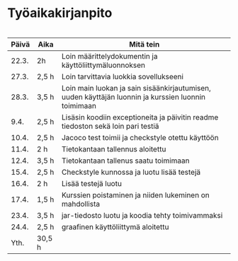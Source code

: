 # Työaikakirjanpito <h1>

Päivä | Aika | Mitä tein
---|---|---
22.3. | 2h | Loin määrittelydokumentin ja käyttöliittymäluonnoksen
27.3. | 2,5 h | Loin tarvittavia luokkia sovellukseeni
28.3. | 3,5 h | Loin main luokan ja sain sisäänkirjautumisen, uuden käyttäjän luonnin ja kurssien luonnin toimimaan
9.4. | 2,5 h | Lisäsin koodiin exceptioneita ja päivitin readme tiedoston sekä loin pari testiä
10.4. | 2,5 h | Jacoco test toimii ja checkstyle otettu käyttöön
11.4. | 2 h | Tietokantaan tallennus aloitettu
12.4. | 3,5 h | Tietokantaan tallenus saatu toimimaan
15.4. | 2,5 h | Checkstyle kunnossa ja luotu lisää testejä
16.4. | 2 h | Lisää testejä luotu
17.4. | 1,5 h | Kurssien poistaminen ja niiden lukeminen on mahdollista
23.4. | 3,5 h | jar-tiedosto luotu ja koodia tehty toimivammaksi
24.4. | 2,5 h | graafinen käyttöliittymä aloitettu
Yth. | 30,5 h
